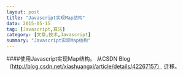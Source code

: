 ```yaml
---
layout: post
title: "Javascript实现Map结构"
data: 2015-05-15
tag: [Javascript,算法]
category: [文章,技术,Javascript]
summary: "Javascript实现Map结构"
---
```

####使用Javascript实现Map结构。
从CSDN Blog （http://blog.csdn.net/xiashuangxi/article/details/42267157） 迁移。
